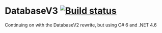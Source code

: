 # DatabaseV3 [![Build status](https://ci.appveyor.com/api/projects/status/g01jyx6366073x6b?svg=true)](https://ci.appveyor.com/project/CaptainCow95/databasev3)
Continuing on with the DatabaseV2 rewrite, but using C# 6 and .NET 4.6
